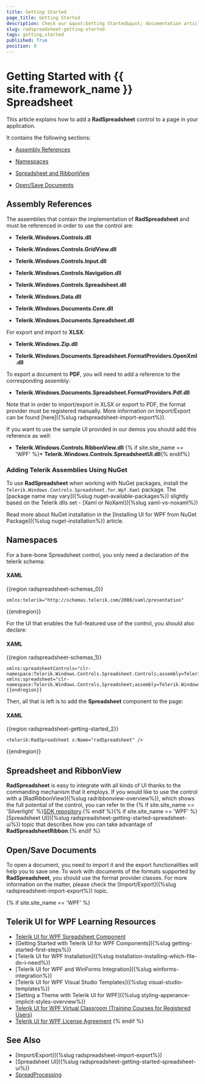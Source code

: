 ```yaml
---
title: Getting Started
page_title: Getting Started
description: Check our &quot;Getting Started&quot; documentation article for the RadSpreadsheet {{ site.framework_name }} control.
slug: radspreadsheet-getting-started
tags: getting,started
published: True
position: 0
---
```


# Getting Started with {{ site.framework_name }} Spreadsheet

This article explains how to add a __RadSpreadsheet__ control to a page in your application.

It contains the following sections:

* [Assembly References](#assembly-references)

* [Namespaces](#namespaces)

* [Spreadsheet and RibbonView](#spreadsheet-and-ribbonview)

* [Open/Save Documents](#opensave-documents)

## Assembly References

The assemblies that contain the implementation of __RadSpreadsheet__ and must be referenced in order to use the control are:
        

* **Telerik.Windows.Controls.dll**

* **Telerik.Windows.Controls.GridView.dll**

* **Telerik.Windows.Controls.Input.dll**

* **Telerik.Windows.Controls.Navigation.dll**

* **Telerik.Windows.Controls.Spreadsheet.dll**

* **Telerik.Windows.Data.dll**

* **Telerik.Windows.Documents.Core.dll**

* **Telerik.Windows.Documents.Spreadsheet.dll**

For export and import to **XLSX**:

* **Telerik.Windows.Zip.dll**

* **Telerik.Windows.Documents.Spreadsheet.FormatProviders.OpenXml.dll**

To export a document to **PDF**, you will need to add a reference to the corresponding assembly:

* **Telerik.Windows.Documents.Spreadsheet.FormatProviders.Pdf.dll**

Note that in order to import/export in XLSX or export to PDF, the format provider must be registered manually. More information on Import/Export can be found [here]({%slug radspreadsheet-import-export%}).

If you want to use the sample UI provided in our demos you should add this reference as well:        

* **Telerik.Windows.Controls.RibbonView.dll**
{% if site.site_name == 'WPF' %}* **Telerik.Windows.Controls.SpreadsheetUI.dll**{% endif%}

### Adding Telerik Assemblies Using NuGet

To use __RadSpreadsheet__ when working with NuGet packages, install the `Telerik.Windows.Controls.Spreadsheet.for.Wpf.Xaml` package. The [package name may vary]({%slug nuget-available-packages%}) slightly based on the Telerik dlls set - [Xaml or NoXaml]({%slug xaml-vs-noxaml%})

Read more about NuGet installation in the [Installing UI for WPF from NuGet Package]({%slug nuget-installation%}) article.

## Namespaces

For a bare-bone Spreadsheet control, you only need a declaration of the telerik schema:

#### __XAML__

{{region radspreadsheet-schemas_0}}

	xmlns:telerik="http://schemas.telerik.com/2008/xaml/presentation" 
{{endregion}}



For the UI that enables the full-featured use of the control, you should also declare:

#### __XAML__

{{region radspreadsheet-schemas_1}}

	xmlns:spreadsheetControls="clr-namespace:Telerik.Windows.Controls.Spreadsheet.Controls;assembly=Telerik.Windows.Controls.Spreadsheet"
	xmlns:spreadsheet="clr-namespace:Telerik.Windows.Controls.Spreadsheet;assembly=Telerik.Windows.Controls.Spreadsheet"
	{{endregion}}


Then, all that is left is to add the __Spreadsheet__ component to the page:
      

#### __XAML__

{{region radspreadsheet-getting-started_2}}

	<telerik:RadSpreadsheet x:Name="radSpreadsheet" />
{{endregion}}



## Spreadsheet and RibbonView


__RadSpreadsheet__ is easy to integrate with all kinds of UI thanks to the commanding mechanism that it employs. If you would like to use the control with a [RadRibbonView]({%slug radribbonview-overview%}), which shows the full potential of the control, you can refer to the {% if site.site_name == 'Silverlight' %}[SDK repository](https://github.com/telerik/xaml-sdk/tree/master/Spreadsheet/SL/FirstLook).{% endif %}{% if site.site_name == 'WPF' %} [Spreadsheet UI]({%slug radspreadsheet-getting-started-spreadsheet-ui%}) topic that describes how you can take advantage of **RadSpreadsheetRibbon**.{% endif %}        

## Open/Save Documents

To open a document, you need to import it and the export functionalities will help you to save one. To work with documents of the formats supported by **RadSpreadsheet**, you should use the format provider classes. For more information on the matter, please check the [Import/Export]({%slug radspreadsheet-import-export%}) topic.

{% if site.site_name == 'WPF' %}
## Telerik UI for WPF Learning Resources

* [Telerik UI for WPF Spreadsheet Component](https://www.telerik.com/products/wpf/spreadsheet.aspx)
* [Getting Started with Telerik UI for WPF Components]({%slug getting-started-first-steps%})
* [Telerik UI for WPF Installation]({%slug installation-installing-which-file-do-i-need%})
* [Telerik UI for WPF and WinForms Integration]({%slug winforms-integration%})
* [Telerik UI for WPF Visual Studio Templates]({%slug visual-studio-templates%})
* [Setting a Theme with Telerik UI for WPF]({%slug styling-apperance-implicit-styles-overview%})
* [Telerik UI for WPF Virtual Classroom (Training Courses for Registered Users)](https://learn.telerik.com/learn/course/external/view/elearning/16/telerik-ui-for-wpf) 
* [Telerik UI for WPF License Agreement](https://www.telerik.com/purchase/license-agreement/wpf-dlw-s)
{% endif %}

## See Also

* [Import/Export]({%slug radspreadsheet-import-export%})
* [Spreadsheet UI]({%slug radspreadsheet-getting-started-spreadsheet-ui%})
* [SpreadProcessing](https://docs.telerik.com/devtools/document-processing/libraries/radspreadprocessing/overview)